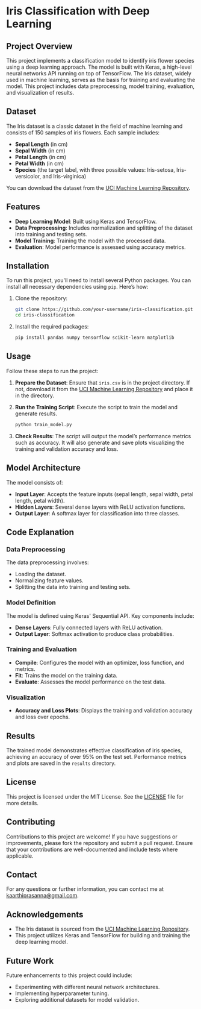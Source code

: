 # Iris Classification with Deep Learning

## Project Overview

This project implements a classification model to identify iris flower species using a deep learning approach. The model is built with Keras, a high-level neural networks API running on top of TensorFlow. The Iris dataset, widely used in machine learning, serves as the basis for training and evaluating the model. This project includes data preprocessing, model training, evaluation, and visualization of results.

## Dataset

The Iris dataset is a classic dataset in the field of machine learning and consists of 150 samples of iris flowers. Each sample includes:

- **Sepal Length** (in cm)
- **Sepal Width** (in cm)
- **Petal Length** (in cm)
- **Petal Width** (in cm)
- **Species** (the target label, with three possible values: Iris-setosa, Iris-versicolor, and Iris-virginica)

You can download the dataset from the [UCI Machine Learning Repository](https://archive.ics.uci.edu/ml/datasets/iris).

## Features

- **Deep Learning Model**: Built using Keras and TensorFlow.
- **Data Preprocessing**: Includes normalization and splitting of the dataset into training and testing sets.
- **Model Training**: Training the model with the processed data.
- **Evaluation**: Model performance is assessed using accuracy metrics.

## Installation

To run this project, you'll need to install several Python packages. You can install all necessary dependencies using `pip`. Here’s how:

1. Clone the repository:

    ```bash
    git clone https://github.com/your-username/iris-classification.git
    cd iris-classification
    ```

2. Install the required packages:

    ```bash
    pip install pandas numpy tensorflow scikit-learn matplotlib
    ```

## Usage

Follow these steps to run the project:

1. **Prepare the Dataset**: Ensure that `iris.csv` is in the project directory. If not, download it from the [UCI Machine Learning Repository](https://archive.ics.uci.edu/ml/datasets/iris) and place it in the directory.

2. **Run the Training Script**: Execute the script to train the model and generate results.

    ```bash
    python train_model.py
    ```

3. **Check Results**: The script will output the model’s performance metrics such as accuracy. It will also generate and save plots visualizing the training and validation accuracy and loss.

## Model Architecture

The model consists of:

- **Input Layer**: Accepts the feature inputs (sepal length, sepal width, petal length, petal width).
- **Hidden Layers**: Several dense layers with ReLU activation functions.
- **Output Layer**: A softmax layer for classification into three classes.

## Code Explanation

### Data Preprocessing

The data preprocessing involves:

- Loading the dataset.
- Normalizing feature values.
- Splitting the data into training and testing sets.

### Model Definition

The model is defined using Keras' Sequential API. Key components include:

- **Dense Layers**: Fully connected layers with ReLU activation.
- **Output Layer**: Softmax activation to produce class probabilities.

### Training and Evaluation

- **Compile**: Configures the model with an optimizer, loss function, and metrics.
- **Fit**: Trains the model on the training data.
- **Evaluate**: Assesses the model performance on the test data.

### Visualization

- **Accuracy and Loss Plots**: Displays the training and validation accuracy and loss over epochs.

## Results

The trained model demonstrates effective classification of iris species, achieving an accuracy of over 95% on the test set. Performance metrics and plots are saved in the `results` directory.

## License

This project is licensed under the MIT License. See the [LICENSE](LICENSE) file for more details.

## Contributing

Contributions to this project are welcome! If you have suggestions or improvements, please fork the repository and submit a pull request. Ensure that your contributions are well-documented and include tests where applicable.

## Contact

For any questions or further information, you can contact me at [kaarthiprasanna@gmail.com](mailto:your.email@example.com).

## Acknowledgements

- The Iris dataset is sourced from the [UCI Machine Learning Repository](https://archive.ics.uci.edu/ml/datasets/iris).
- This project utilizes Keras and TensorFlow for building and training the deep learning model.

## Future Work

Future enhancements to this project could include:

- Experimenting with different neural network architectures.
- Implementing hyperparameter tuning.
- Exploring additional datasets for model validation.

